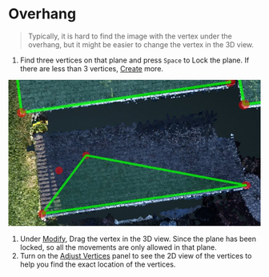 # Overhang

> Typically, it is hard to find the image with the vertex under the overhang, but it might be easier to change the vertex in the 3D view.

1. Find three vertices on that plane and press `Space` to Lock the plane. If there are less than 3 vertices, [Create](../basic-function/#create) more.

![](../.gitbook/assets/1.jpg)

1. Under [Modify](../basic-function/#modify), Drag the vertex in the 3D view. Since the plane has been locked, so all the movements are only allowed in that plane.
2. Turn on the [Adjust Vertices](../advanced-function/#adjust-vertices) panel to see the 2D view of the vertices to help you find the exact location of the vertices.

